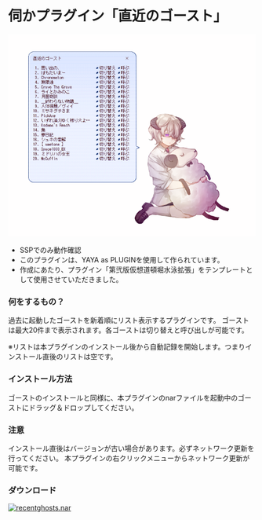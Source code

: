 # 伺かプラグイン「直近のゴースト」

![thumbnail](https://github.com/apxxxxxxe/recentghosts/blob/images/image.png?raw=true)

- SSPでのみ動作確認
- このプラグインは、YAYA as PLUGINを使用して作られています。
- 作成にあたり、プラグイン「第弐版仮想道頓堀水泳拡張」をテンプレートとして使用させていただきました。

### 何をするもの？
過去に起動したゴーストを新着順にリスト表示するプラグインです。
ゴーストは最大20件まで表示されます。各ゴーストは切り替えと呼び出しが可能です。

※リストは本プラグインのインストール後から自動記録を開始します。つまりインストール直後のリストは空です。

### インストール方法
ゴーストのインストールと同様に、本プラグインのnarファイルを起動中のゴーストにドラッグ＆ドロップしてください。

### 注意
インストール直後はバージョンが古い場合があります。必ずネットワーク更新を行ってください。
本プラグインの右クリックメニューからネットワーク更新が可能です。

### ダウンロード
[![recentghosts.nar](https://img.shields.io/github/v/release/apxxxxxxe/recentghosts?color=%23535178&label=recentghosts.nar&logo=github)](https://github.com/apxxxxxxe/recentghosts/releases/latest/download/recentghosts.nar)
